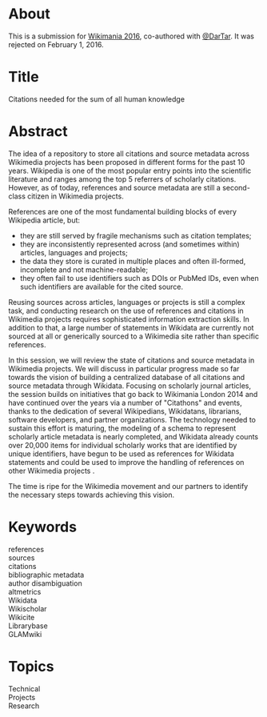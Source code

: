 # About
This is a submission for [Wikimania 2016](https://wikimania2016.wikimedia.org/wiki/Submissions), co-authored with [@DarTar](https://github.com/dartar). It was rejected on February 1, 2016.

# Title
Citations needed for the sum of all human knowledge

# Abstract
The idea of a repository to store all citations and source metadata across Wikimedia projects has been proposed in different forms for the past 10 years. Wikipedia is one of the most popular entry points into the scientific literature and ranges among the top 5 referrers of scholarly citations. However, as of today, references and source metadata are still a second-class citizen in Wikimedia projects. 

References are one of the most fundamental building blocks of every Wikipedia article, but: 
- they are still served by fragile mechanisms such as citation templates;
- they are inconsistently represented across (and sometimes within) articles, languages and projects;
- the data they store is curated in multiple places and often ill-formed, incomplete and not machine-readable;
- they often fail to use identifiers such as DOIs or PubMed IDs, even when such identifiers are available for the cited source.

Reusing sources across articles, languages or projects is still a complex task, and conducting research on the use of references and citations in Wikimedia projects requires sophisticated information extraction skills. In addition to that, a large number of statements in Wikidata are currently not sourced at all or generically sourced to a Wikimedia site rather than specific references.

In this session, we will review the state of citations and source metadata in Wikimedia projects. We will discuss in particular progress made so far towards the vision of building a centralized database of all citations and source metadata through Wikidata. Focusing on scholarly journal articles, the session builds on initiatives that go back to Wikimania London 2014 and have continued over the years via a number of "Citathons" and events, thanks to the dedication of several Wikipedians, Wikidatans, librarians, software developers, and partner organizations. The technology needed to sustain this effort is maturing, the modeling of a schema to represent scholarly article metadata is nearly completed, and Wikidata already counts over 20,000 items for individual scholarly works that are identified by unique identifiers, have begun to be used as references for Wikidata statements and could be used to improve the handling of references on other Wikimedia projects .

The time is ripe for the Wikimedia movement and our partners to identify the necessary steps towards achieving this vision.

# Keywords
references  
sources  
citations  
bibliographic metadata  
author disambiguation  
altmetrics  
Wikidata  
Wikischolar  
Wikicite  
Librarybase  
GLAMwiki

# Topics
Technical  
Projects  
Research

